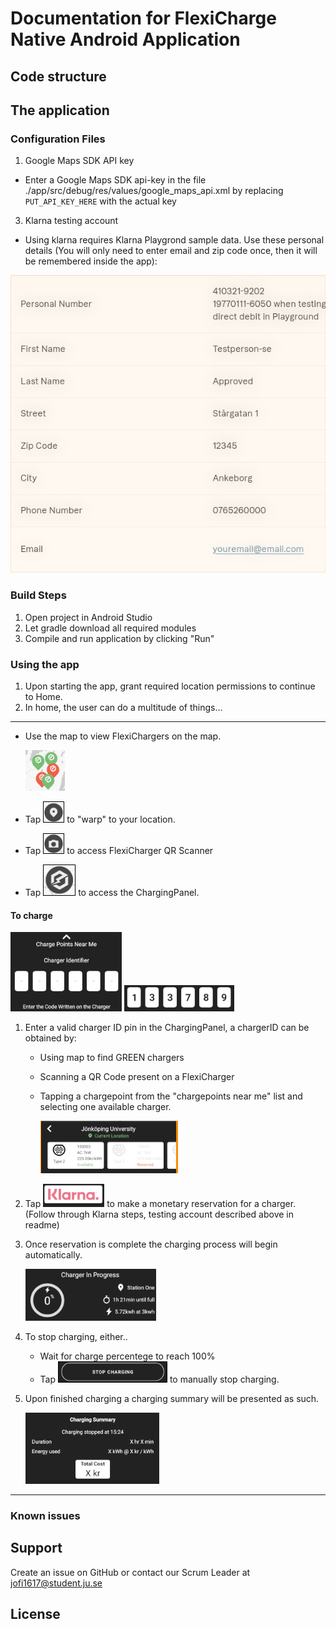 # Documentation for FlexiCharge Native Android Application

## Code structure



## The application

### Configuration Files

1. Google Maps SDK API key
  * Enter a Google Maps SDK api-key in the file ./app/src/debug/res/values/google_maps_api.xml by replacing `PUT_API_KEY_HERE` with the actual key
3. Klarna testing account
  * Using klarna requires Klarna Playgrond sample data. Use these personal details (You will only need to enter email and zip code once, then it will be remembered inside the app):
     
  ![image-20211011145831799](./images/image-20211011145831799.png)

### Build Steps

1. Open project in Android Studio
2. Let gradle download all required modules
3. Compile and run application by clicking "Run"

### Using the app
1. Upon starting the app, grant required location permissions to continue to Home.
2. In home, the user can do a multitude of things...
---
* Use the map to view FlexiChargers on the map.

  ![image-20211011152235679](./images/image-20211011152235679.png)
* Tap ![image-20211011151837571](./images/image-20211011151837571.png) to "warp" to your location. 
* Tap ![image-20211011151855812](./images/image-20211011151855812.png) to access FlexiCharger QR Scanner
* Tap ![image-20211011151821916](./images/image-20211011151821916.png) to access the ChargingPanel. 
  
#### To charge
   ![image-20211011153319900](./images/image-20211011153319900.png) 
   ![image-20211011152137316](./images/image-20211011152137316.png)
1. Enter a valid charger ID pin in the ChargingPanel, a chargerID can be obtained by:
   * Using map to find GREEN chargers
   * Scanning a QR Code present on a FlexiCharger
   * Tapping a chargepoint from the "chargepoints near me" list and selecting one available charger.

     ![image-20211011152100925](./images/image-20211011152100925.png)
2. Tap ![image-20211011152306659](./images/image-20211011152306659.png) to make a monetary reservation for a charger. (Follow through Klarna steps, testing account described above in readme)
3. Once reservation is complete the charging process will begin automatically.

   ![image-20211011152355229](./images/image-20211011152355229.png)
4. To stop charging, either..
   * Wait for charge percentege to reach 100%
   * Tap ![image-20211011152407316](./images/image-20211011152407316.png) to manually stop charging.
5. Upon finished charging a charging summary will be presented as such.

   ![image-20211011152445124](./images/image-20211011152445124.png)
---
### Known issues

## Support

Create an issue on GitHub or contact our Scrum Leader at jofi1617@student.ju.se

## License

